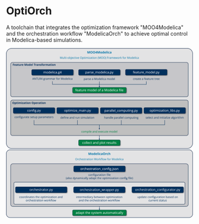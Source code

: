 # OptiOrch
A toolchain that integrates the optimization framework "MOO4Modelica" and the orchestration workflow "ModelicaOrch" to achieve optimal control in Modelica-based simulations.

<img src="./assets/MOO4Modelica.png" alt="Framework" style="zoom:80%;" />
<img src="./assets/ModelicaOrch.png" alt="Workflow" style="zoom:80%;" />